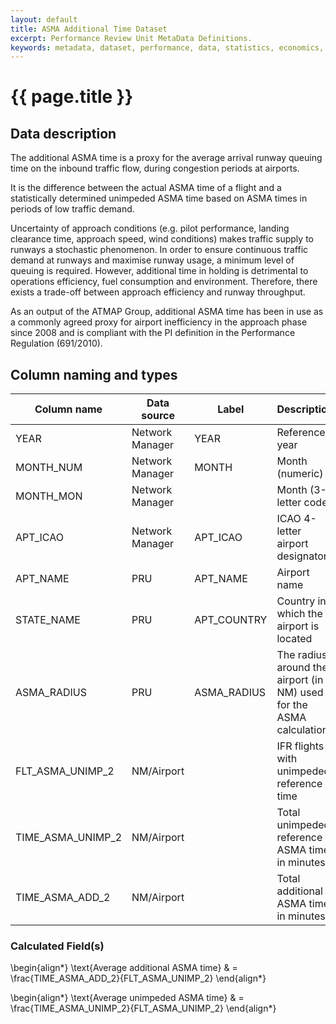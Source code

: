 ```yaml
---
layout: default
title: ASMA Additional Time Dataset
excerpt: Performance Review Unit MetaData Definitions.
keywords: metadata, dataset, performance, data, statistics, economics, air transport, flights, europe, cost efficiency
---
```

# {{ page.title }}

## Data description
The additional ASMA time is a proxy for the average arrival runway queuing time on the inbound
traffic flow, during congestion periods at airports.

It is the difference between the actual ASMA time of a flight and a statistically determined
unimpeded ASMA time based on ASMA times in periods of low traffic demand.

Uncertainty of approach conditions (e.g. pilot performance, landing clearance time, approach speed,
wind conditions) makes traffic supply to runways a stochastic phenomenon.
In order to ensure continuous traffic demand at runways and maximise runway usage, a minimum level
of queuing is required.
However, additional time in holding is detrimental to operations efficiency, fuel consumption and environment.
Therefore, there exists a trade-off between approach efficiency and runway throughput.

As an output of the ATMAP Group, additional ASMA time has been in use as a commonly agreed proxy
for airport inefficiency in the approach phase since 2008 and is compliant with the PI definition
in the Performance Regulation (691/2010).

## Column naming and types

| Column name       | Data source     | Label       |  Description                                                        | Example  |
|-------------------|-----------------|-------------|---------------------------------------------------------------------|----------|
| YEAR              | Network Manager | YEAR        | Reference year                                                      | 2014     |
| MONTH_NUM         | Network Manager | MONTH       | Month (numeric)                                                     | 1        |
| MONTH_MON         | Network Manager |             | Month (3-letter code)                                               | JAN      |
| APT_ICAO          | Network Manager | APT_ICAO    | ICAO 4-letter airport designator                                    | EBBR     |
| APT_NAME          | PRU             | APT_NAME    | Airport name                                                        | Brussels |
| STATE_NAME        | PRU             | APT_COUNTRY | Country in which the airport is located                             | Belgium  |
| ASMA_RADIUS       | PRU             | ASMA_RADIUS | The radius around the airport (in NM) used for the ASMA calculation | 40       |
| FLT_ASMA_UNIMP_2  | NM/Airport      |             | IFR flights with unimpeded reference time                           | 7290     |
| TIME_ASMA_UNIMP_2 | NM/Airport      |             | Total unimpeded reference ASMA time in minutes                      | 60081    |
| TIME_ASMA_ADD_2   | NM/Airport      |             | Total additional ASMA time in minutes                               | 15175    |


### Calculated Field(s)

\begin{align*}
\text{Average additional ASMA time} & = \frac{TIME\_ASMA\_ADD\_2}{FLT\_ASMA\_UNIMP\_2} 
\end{align*}

\begin{align*}
\text{Average unimpeded ASMA time} & = \frac{TIME\_ASMA\_UNIMP\_2}{FLT\_ASMA\_UNIMP\_2} 
\end{align*}